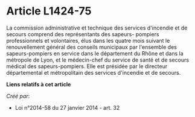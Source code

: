# Article L1424-75

La commission administrative et technique des services d'incendie et de secours comprend des représentants des sapeurs-
pompiers professionnels et volontaires, élus dans les quatre mois suivant le renouvellement général des conseils municipaux
par l'ensemble des sapeurs-pompiers en service dans le département du Rhône et dans la métropole de Lyon, et le médecin-chef
du service de santé et de secours médical des sapeurs-pompiers. Elle est présidée par le directeur départemental et
métropolitain des services d'incendie et de secours.

**Liens relatifs à cet article**

_Créé par_:

  - Loi n°2014-58 du 27 janvier 2014 - art. 32
